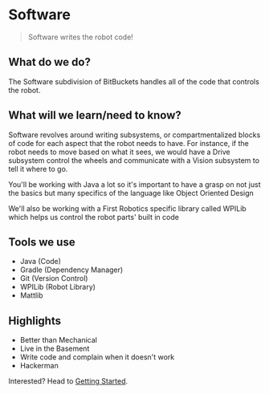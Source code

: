 # Software

> Software writes the robot code!

## What do we do?
The Software subdivision of BitBuckets handles all of the code that 
controls the robot. 

## What will we learn/need to know?
Software revolves around writing subsystems, or compartmentalized blocks 
of code for each aspect that the robot needs to have. For instance, if the 
robot needs to move based on what it sees, we would have a Drive subsystem 
control the wheels and communicate with a Vision subsystem to tell it 
where to go.

You'll be working with Java a lot so it's important to have a grasp on
not just the basics but many specifics of the language like Object 
Oriented Design

We'll also be working with a First Robotics specific library called WPILib 
which helps us control the robot parts' built in code



## Tools we use
- Java (Code)
- Gradle (Dependency Manager)
- Git (Version Control)
- WPILib (Robot Library)
- Mattlib

## Highlights
- Better than Mechanical
- Live in the Basement
- Write code and complain when it doesn't work
- Hackerman

Interested? Head to [Getting Started](./getting_started.md).
